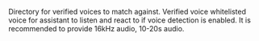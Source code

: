 Directory for verified voices to match against.
Verified voice whitelisted voice for assistant to listen and react to if voice detection is enabled.
It is recommended to provide 16kHz audio, 10-20s audio.